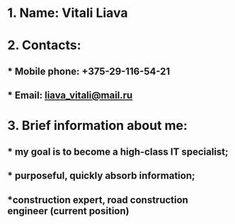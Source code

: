 # 1. Name: Vitali Liava

# 2. Contacts:
## * Mobile phone: +375-29-116-54-21
## * Email: liava_vitali@mail.ru

# 3. Brief information about me:
## * my goal is to become a high-class IT specialist;
## * purposeful, quickly absorb information;
## *construction expert, road construction engineer (current position)